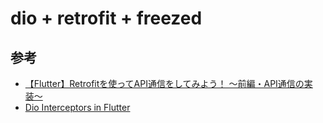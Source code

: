 # dio + retrofit + freezed






## 参考
- [【Flutter】Retrofitを使ってAPI通信をしてみよう！ 〜前編・API通信の実装〜](https://rightcode.co.jp/blog/information-technology/flutter-retrofit-api-1-syain)
- [Dio Interceptors in Flutter](https://medium.com/flutter-community/dio-interceptors-in-flutter-17be4214f363)